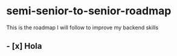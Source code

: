 # semi-senior-to-senior-roadmap
This is the roadmap I will follow to improve my backend skills

## - [x] Hola
